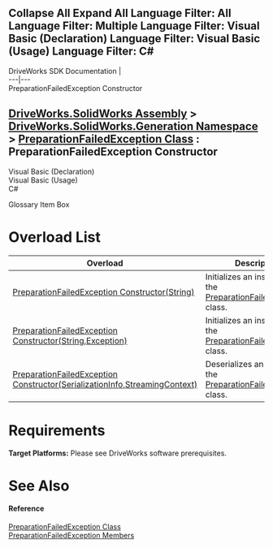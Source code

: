 Collapse All Expand All Language Filter: All  Language Filter: Multiple  Language Filter: Visual Basic (Declaration) Language Filter: Visual Basic (Usage) Language Filter: C#  
---  
DriveWorks SDK Documentation  |   
---|---  
PreparationFailedException Constructor   
  
[DriveWorks.SolidWorks Assembly](topic13342.md) > [DriveWorks.SolidWorks.Generation Namespace](topic15094.md) > [PreparationFailedException Class](topic15281.md) : PreparationFailedException Constructor  
---  
  
Visual Basic (Declaration)    
Visual Basic (Usage)    
C# 

Glossary Item Box

# Overload List

Overload| Description  
---|---  
[PreparationFailedException Constructor(String)](topic15288.md)| Initializes an instance of the [PreparationFailedException](topic15281.md) class.   
[PreparationFailedException Constructor(String,Exception)](topic15289.md)| Initializes an instance of the [PreparationFailedException](topic15281.md) class.   
[PreparationFailedException Constructor(SerializationInfo,StreamingContext)](topic15290.md)| Deserializes an instance of the [PreparationFailedException](topic15281.md) class.   
  
# Requirements

**Target Platforms:** Please see DriveWorks software prerequisites.

# See Also

#### Reference

[PreparationFailedException Class](topic15281.md)   
[PreparationFailedException Members](topic15282.md)



